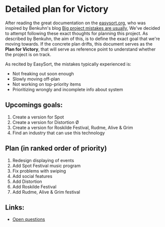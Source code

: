 # Detailed plan for Victory

After reading the great documentation on the [easysort.org](https://github.com/Easysort/Easysort/blob/main/docs/plan-for-victory.md), who was inspired by Benkuhn's blog [Big project mistakes are usually](https://www.benkuhn.net/pjm/), We've decided to attempt following these exact thoughts for planning this project. As described by Benkuhn, the aim of this, is to define the exact goal that we're moving towards. If the concrete plan drifts, this document serves as the **Plan for Victory**, that will serve as reference point to understand whether the project is on track.

As recited by EasySort, the mistakes typically experienced is:
- Not freaking out soon enough
- Slowly moving off-plan
- Not working on top-priority items
- Prioritizing wrongly and incomplete info about system

## Upcomings goals:
1. Create a version for Spot
2. Create a version for Distortion Ø
3. Create a version for Roskilde Festival, Rudme, Alive & Grim
4. Find an industry that can use this technology

## Plan (in ranked order of priority)
1. Redesign displaying of events
2. Add Spot Festival music program
3. Fix problems with swiping
4. Add social features
5. Add Distortion
6. Add Roskilde Festival
7. Add Rudme, Alive & Grim festival

## Links:
- [Open questions](./open-questions.md)